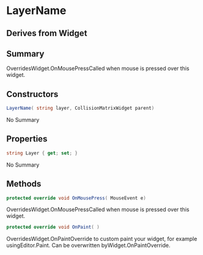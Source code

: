# LayerName

## Derives from Widget

## Summary

OverridesWidget.OnMousePressCalled when mouse is pressed over this widget.
## Constructors

```c#
LayerName( string layer, CollisionMatrixWidget parent) 
```
No Summary
## Properties

```c#
string Layer { get; set; } 
```
No Summary
## Methods

```c#
protected override void OnMousePress( MouseEvent e) 
```
OverridesWidget.OnMousePressCalled when mouse is pressed over this widget.
```c#
protected override void OnPaint( ) 
```
OverridesWidget.OnPaintOverride to custom paint your widget, for example usingEditor.Paint. Can be overwritten byWidget.OnPaintOverride.
